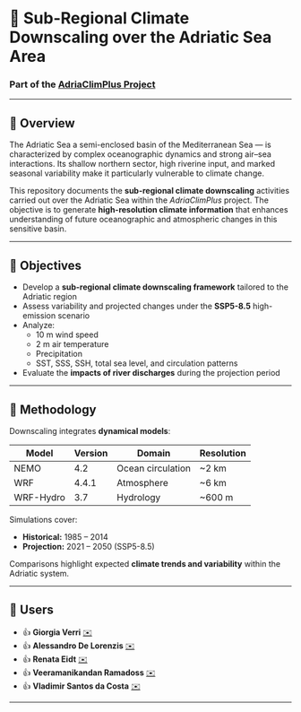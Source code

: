 # 🌊 Sub-Regional Climate Downscaling over the Adriatic Sea Area

### Part of the [AdriaClimPlus Project](https://www.cmcc.it/projects/adriaclimplus)

---

## 📖 Overview
The Adriatic Sea  a semi-enclosed basin of the Mediterranean Sea — is characterized by complex oceanographic dynamics and strong air–sea interactions. Its shallow northern sector, high riverine input, and marked seasonal variability make it particularly vulnerable to climate change.

This repository documents the **sub-regional climate downscaling** activities carried out over the Adriatic Sea within the *AdriaClimPlus* project. The objective is to generate **high-resolution climate information** that enhances understanding of future oceanographic and atmospheric changes in this sensitive basin.

---

## 🎯 Objectives
- Develop a **sub-regional climate downscaling framework** tailored to the Adriatic region  
- Assess variability and projected changes under the **SSP5-8.5** high-emission scenario  
- Analyze:
  - 10 m wind speed  
  - 2 m air temperature  
  - Precipitation  
  - SST, SSS, SSH, total sea level, and circulation patterns  
- Evaluate the **impacts of river discharges** during the projection period  

---

## 🧩 Methodology
Downscaling integrates **dynamical models**:

| Model | Version | Domain | Resolution |
|--------|----------|---------|-------------|
| NEMO | 4.2 | Ocean circulation | ~2 km |
| WRF | 4.4.1 | Atmosphere | ~6 km |
| WRF-Hydro | 3.7 | Hydrology | ~600 m |

Simulations cover:
- **Historical:** 1985 – 2014  
- **Projection:** 2021 – 2050 (SSP5-8.5)

Comparisons highlight expected **climate trends and variability** within the Adriatic system.

---

## 👥 Users

- 👍 **Giorgia Verri** [✉️](mailto:giorgia.verri@cmcc.it) 
- 👍 **Alessandro De Lorenzis** [✉️](mailto:alessandro.delorenzis@cmcc.it) 
- 👍 **Renata Eidt** [✉️](mailto:renata.eidt@cmcc.it) 
- 👍 **Veeramanikandan Ramadoss** [✉️](mailto:veeramanikandan.ramadoss@cmcc.it) 
- 👍 **Vladimir Santos da Costa** [✉️](mailto:vladimir.santosdacosta@cmcc.it) 
---
